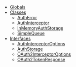 * [Globals](globals.md)
* [Classes]()
  * [AuthError](classes/autherror.md)
  * [AuthInterceptor](classes/authinterceptor.md)
  * [InMemoryAuthStorage](classes/inmemoryauthstorage.md)
  * [SimpleQueue](classes/simplequeue.md)
* [Interfaces]()
  * [AuthInterceptorOptions](interfaces/authinterceptoroptions.md)
  * [AuthStorage](interfaces/authstorage.md)
  * [OAuth2InterceptorOptions](interfaces/oauth2interceptoroptions.md)
  * [OAuth2TokenResponse](interfaces/oauth2tokenresponse.md)